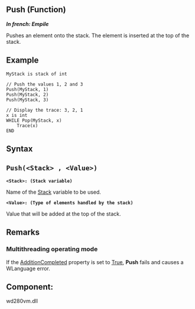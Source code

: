 


## Push (Function)

***In french: Empile***



<a name="XUse"></a>
<a name="Use"></a>
<a name="description"></a>
Pushes an element onto the stack. The element is inserted at the top of the stack.




<a name="Example1"></a>
<a name="sample_code"></a>

## Example


```wl
MyStack is stack of int

// Push the values 1, 2 and 3
Push(MyStack, 1)
Push(MyStack, 2)
Push(MyStack, 3)

// Display the trace: 3, 2, 1
x is int
WHILE Pop(MyStack, x)
	Trace(x)
END
```

<a name="XSYNTAX"></a>
<a name="SYNTAX1"></a>

## Syntax

`Push(<Stack> , <Value>)`
---

**`<Stack>: (Stack variable)`**

Name of the [Stack](../WDLang1/1514022.md) variable to be used.

**`<Value>: (Type of elements handled by the stack)`**

Value that will be added at the top of the stack.  



<a name="NOTE0"></a>
<a name="NOTE0_1"></a>

## Remarks


### Multithreading operating mode
<a name="multithreading_operating_mode_ELTPARAGRAPHE000081"></a>

If the [AdditionCompleted](../Proprietes/1000018388.md) property is set to <u><u><u><u>True</u></u></u></u>, **Push** fails and causes a WLanguage error.

<a name="XComponent"></a>

## Component:
wd280vm.dll
